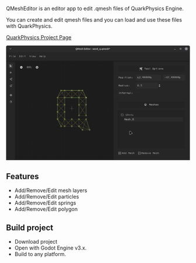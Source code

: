 QMeshEditor is an editor app to edit .qmesh files of QuarkPhysics Engine. 

You can create and edit qmesh files and you can load and use these files with QuarkPhysics. 

[QuarkPhysics Project Page](https://github.com/erayzesen/QuarkPhysics)


![screenshot](images/screenshot_app.png)

## Features
* Add/Remove/Edit mesh layers
* Add/Remove/Edit particles
* Add/Remove/Edit springs
* Add/Remove/Edit polygon

## Build project
- Download project
- Open with Godot Engine v3.x.  
- Build to any platform. 



